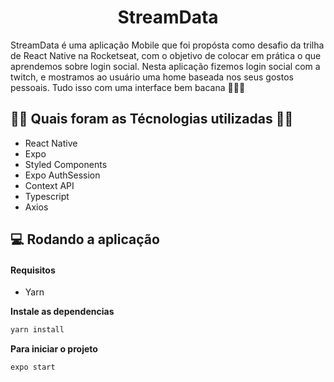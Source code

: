

# <h1 align="center">StreamData</h1>

StreamData é uma aplicação Mobile que foi propósta como desafio da trilha de React Native na Rocketseat, com o objetivo de colocar em prática o que aprendemos sobre login social. 
Nesta aplicação fizemos login social com a twitch, e mostramos ao usuário uma home baseada nos seus gostos pessoais. Tudo isso com uma interface bem bacana 🤩🤩🤩

## 👨‍💻 Quais foram as Técnologias utilizadas 👨‍💻

- React Native
- Expo
- Styled Components
- Expo AuthSession
- Context API
- Typescript
- Axios

## 💻 Rodando a aplicação

#### Requisitos

- Yarn

**Instale as dependencias**

```sh
yarn install
```

**Para iniciar o projeto**

```sh
expo start
```
